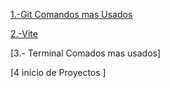 [1.-Git Comandos mas Usados](../informacion/git_comandos.pdf)

[2.-Vite](../informacionvite.pdf)

[3.- Terminal Comados mas usados]

[4 inicio de Proyectos ]

